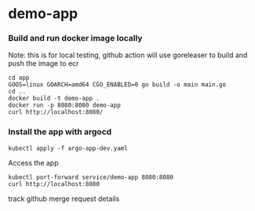 # demo-app
### Build and run docker image locally
Note: this is for local testing, github action will use goreleaser to build and push the image to ecr
```
cd app
GOOS=linux GOARCH=amd64 CGO_ENABLED=0 go build -o main main.go
cd ..
docker build -t demo-app .
docker run -p 8080:8080 demo-app
curl http://localhost:8080/
```
### Install the app with argocd
```
kubectl apply -f argo-app-dev.yaml
```
Access the app
```
kubectl port-forward service/demo-app 8080:8080
curl http://localhost:8080
```

track github merge request details

